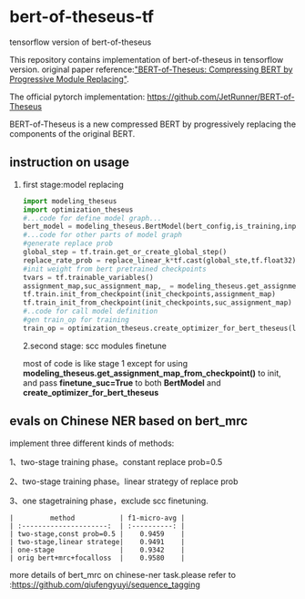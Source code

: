# bert-of-theseus-tf
tensorflow version of bert-of-theseus

This repository contains implementation of bert-of-theseus in tensorflow version. original paper reference:["BERT-of-Theseus: Compressing BERT by Progressive Module Replacing"](http://arxiv.org/abs/2002.02925). 

The official pytorch implementation: https://github.com/JetRunner/BERT-of-Theseus

BERT-of-Theseus is a new compressed BERT by progressively replacing the components of the original BERT.

## instruction on usage

1. first stage:model replacing

   ```python
   import modeling_theseus
   import optimization_theseus
   #...code for define model graph...
   bert_model = modeling_theseus.BertModel(bert_config,is_training,input_ids,text_length,replace_rate_prob,suc_layers,finetune_suc,token_type_ids)
   #...code for other parts of model graph
   #generate replace prob
   global_step = tf.train.get_or_create_global_step()
   replace_rate_prob = replace_linear_k*tf.cast(global_ste,tf.float32)+base_replace_prob
   #init weight from bert pretrained checkpoints
   tvars = tf.trainable_variables()
   assignment_map,suc_assignment_map,_ = modeling_theseus.get_assignment_map_from_checkpoint_for_theseus(tvars,init_checkpoints)
   tf.train.init_from_checkpoint(init_checkpoints,assignment_map)
   tf.train_init_from_checkpoint(init_checkpoints,suc_assignment_map)
   #..code for call model definition
   #gen train_op for training
   train_op = optimization_theseus.create_optimizer_for_bert_theseus(loss,lr,decay_steps,clip_norm,False)
   
   ```

   2.second stage: scc modules finetune

   most of code is like stage 1 except for using **modeling_theseus.get_assignment_map_from_checkpoint()** to init, and pass **finetune_suc=True** to both **BertModel** and **create_optimizer_for_bert_theseus**

## evals on Chinese NER based on bert_mrc

implement three different kinds of methods:

1、two-stage training phase。constant replace prob=0.5

2、two-stage training phase。linear strategy of replace prob

3、one stagetraining phase，exclude scc finetuning.

```
|         method           | f1-micro-avg |
| :---------------------:  | :----------: |
| two-stage,const prob=0.5 |    0.9459    |
| two-stage,linear stratege|    0.9491    |
| one-stage                |    0.9342    |
| orig bert+mrc+focalloss  |    0.9580    |
```

more details of bert_mrc on chinese-ner task.please refer to :https://github.com/qiufengyuyi/sequence_tagging

